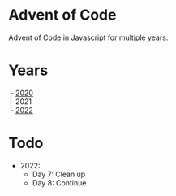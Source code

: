 # Advent of Code
Advent of Code in Javascript for multiple years.

# Years
┌ [2020](2020/)\
├ 2021\
└ [2022](2022/)

# Todo
- 2022:
    - Day 7: Clean up
    - Day 8: Continue